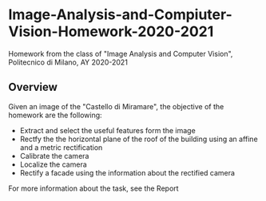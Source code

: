 # Image-Analysis-and-Compiuter-Vision-Homework-2020-2021
Homework from the class of "Image Analysis and Computer Vision", Politecnico di Milano, AY 2020-2021

## Overview 
Given an image of the "Castello di Miramare", the objective of the homework are the following:
- Extract and select the useful features form the image
- Rectfy the the horizontal plane of the roof of the building using an affine and a metric rectification
- Calibrate the camera
- Localize the camera
- Rectify a facade using the information about the rectified camera

For more information about the task, see the Report
